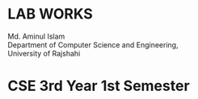 # LAB WORKS

<p>
 Md. Aminul Islam <br>
 Department of Computer Science and Engineering,<br>
 University of Rajshahi
 
</p>

# CSE 3rd Year 1st Semester
